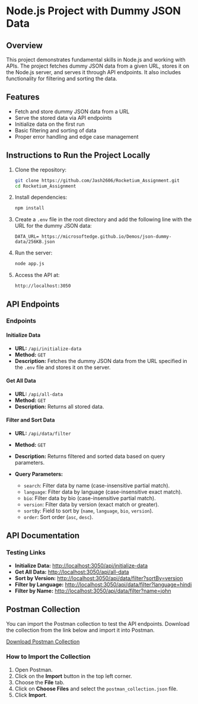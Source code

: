

# Node.js Project with Dummy JSON Data

## Overview

This project demonstrates fundamental skills in Node.js and working with APIs. The project fetches dummy JSON data from a given URL, stores it on the Node.js server, and serves it through API endpoints. It also includes functionality for filtering and sorting the data.

## Features

- Fetch and store dummy JSON data from a URL
- Serve the stored data via API endpoints
- Initialize data on the first run
- Basic filtering and sorting of data
- Proper error handling and edge case management




## Instructions to Run the Project Locally

1. Clone the repository:
   ```bash
   git clone https://github.com/Jash2606/Rocketium_Assignment.git
   cd Rocketium_Assignment
   ```

2. Install dependencies:
   ```bash
   npm install
   ```

3. Create a `.env` file in the root directory and add the following line with the URL for the dummy JSON data:
   ```plaintext
   DATA_URL= https://microsoftedge.github.io/Demos/json-dummy-data/256KB.json
   ```


5. Run the server:
   ```bash
   node app.js
   ```

6. Access the API at:
   ```
   http://localhost:3050
   ```

## API Endpoints

### Endpoints

#### Initialize Data

- **URL:** `/api/initialize-data`
- **Method:** `GET`
- **Description:** Fetches the dummy JSON data from the URL specified in the `.env` file and stores it on the server.

#### Get All Data

- **URL:** `/api/all-data`
- **Method:** `GET`
- **Description:** Returns all stored data.

#### Filter and Sort Data

- **URL:** `/api/data/filter`
- **Method:** `GET`
- **Description:** Returns filtered and sorted data based on query parameters.

- **Query Parameters:**
  - `search`: Filter data by name (case-insensitive partial match).
  - `language`: Filter data by language (case-insensitive exact match).
  - `bio`: Filter data by bio (case-insensitive partial match).
  - `version`: Filter data by version (exact match or greater).
  - `sortBy`: Field to sort by (`name`, `language`, `bio`, `version`).
  - `order`: Sort order (`asc`, `desc`).



## API Documentation

### Testing Links
- **Initialize Data:** [http://localhost:3050/api/initialize-data](http://localhost:3050/api/initialize-data)
- **Get All Data:** [http://localhost:3050/api/all-data](http://localhost:3050/api/data/all-data)
- **Sort by Version:** [http://localhost:3050/api/data/filter?sortBy=version](http://localhost:3050/api/data/filter?sortBy=version)
- **Filter by Language:** [http://localhost:3050/api/data/filter?language=hindi](http://localhost:3050/api/data/filter?language=hindi)
- **Filter by Name:** [http://localhost:3050/api/data/filter?name=john](http://localhost:3050/api/data/filter?name=john)


## Postman Collection

You can import the Postman collection to test the API endpoints. Download the collection from the link below and import it into Postman.

[Download Postman Collection](./postman_collection.json)

### How to Import the Collection

1. Open Postman.
2. Click on the **Import** button in the top left corner.
3. Choose the **File** tab.
4. Click on **Choose Files** and select the `postman_collection.json` file.
5. Click **Import**.


